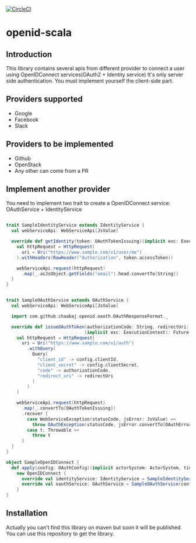 [![CircleCI](https://circleci.com/gh/chaabaj/openid-scala/tree/master.svg?style=svg)](https://circleci.com/gh/chaabaj/openid-scala/tree/master)


# openid-scala

## Introduction

This library contains several apis from different provider to connect a user using OpenIDConnect services(OAuth2 + Identity service)
It's only server side authentication. You must implement yourself the client-side part.

## Providers supported

- Google
- Facebook
- Slack

## Providers to be implemented

- Github
- OpenStack
- Any other can come from a PR

## Implement another provider

You need to implement two trait to create a OpenIDConnect service: OAuthService + IdentityService

```scala

trait SampleIdentityService extends IdentityService {
  val webServiceApi: WebServiceApi[JsValue]

  override def getIdentity(token: OAuthTokenIssuing)(implicit exc: ExecutionContext): Future[String] = {
    val httpRequest = HttpRequest(
      uri = Uri("https://www.sample.com/v1/user/me")
    ).withHeaders(RawHeader("Authorization", token.accessToken))

    webServiceApi.request(httpRequest)
      .map(_.asJsObject.getFields("email").head.convertTo[String])
  }
}
```

```scala

trait SampleOAuthService extends OAuthService {
  val webServiceApi: WebServiceApi[JsValue]

  import com.github.chaabaj.openid.oauth.OAuthResponseFormat._

  override def issueOAuthToken(authorizationCode: String, redirectUri: String)
                              (implicit exc: ExecutionContext): Future[OAuthTokenIssuing] = {
    val httpRequest = HttpRequest(
      uri = Uri("https://www.sample.com/v1/auth")
        .withQuery(
          Query(
            "client_id" -> config.clientId,
            "client_secret" -> config.clientSecret,
            "code" -> authorizationCode,
            "redirect_uri" -> redirectUri
          )
        )
    )

    webServiceApi.request(httpRequest)
      .map(_.convertTo[OAuthTokenIssuing])
      .recover {
        case WebServiceException(statusCode, jsError: JsValue) =>
          throw OAuthException(statusCode, jsError.convertTo[OAuthError])
        case t: Throwable =>
          throw t
      }
  }
}

```

```scala
object SampleOpenIDConnect {
  def apply(config: OAuthConfig)(implicit actorSystem: ActorSystem, timeout: FiniteDuration): OpenIDConnect =
    new OpenIDConnect {
      override val identityService: IdentityService = SampleIdentityService()
      override val oauthService: OAuthService = SampleOAuthService(config)
    }
}
```

## Installation

Actually you can't find this library on maven but soon it will be published. You can use this repository to get the library.
